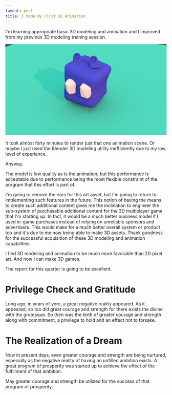 ```yaml
---
layout: post
title: I Made My First 3D Animation
---
```


I'm learning appropriate basic 3D modeling and animation and I improved from my previous 3D modeling training session.

![3D Animation](/assets/images/first_3d_animation.gif "3D Animation")

It took almost forty minutes to render just that one animation scene. Or maybe I just used the Blender 3D modeling utility inefficiently due to my low level of experience.

Anyway.

The model is low quality as is the animation, but this performance is acceptable due to performance being the most flexible constraint of the program that this effort is part of.

I'm going to remove the ears for this art asset, but I'm going to return to implementing such features in the future. This notion of having the means to create such additional content gives me the inclination to engineer the sub-system of purchasable additional content for the 3D multiplayer game that I'm starting up. In fact, it would be a much better business model if I used in-game purchases instead of relying on unreliable sponsors and advertisers. This would make for a much better overall system or product too and it's due to me now being able to make 3D assets. Thank goodness for the successful acquisition of these 3D modeling and animation capabilities.

I find 3D modeling and animation to be much more favorable than 2D pixel art. And now I can make 3D games.

The report for this quarter is going to be excellent.

# Privilege Check and Gratitude

Long ago, in years of yore, a great negative reality appeared. As it appeared, so too did great courage and strength for there exists the divine with the grotesque. So then was the birth of greater courage and strength along with commitment, a privilege to hold and an effect not to forsake.

# The Realization of a Dream

Now in present days, even greater courage and strength are being nurtured, especially as the negative reality of having an unfilled ambition exists. A great program of prosperity was started up to achieve the effect of the fulfillment of that ambition.

May greater courage and strength be utilized for the success of that program of prosperity.